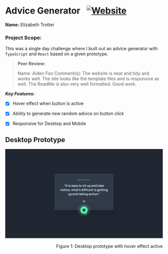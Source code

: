 # Advice Generator &nbsp;&nbsp;<a href="https://advicegenerator-khaki.vercel.app/">![Website](https://img.shields.io/website?url=https%3A%2F%2Fadvicegenerator-khaki.vercel.app%2F&up_message=ONLINE&up_color=355E3B&down_message=OFFLINE&down_color=8B0000&style=for-the-badge&logo=vercel)</a>

**Name:** Elizabeth Trotter

### Project Scope: 

This was a single day challenge where I built out an advice generator with `TypeScript` and `React` based on a given prototype.

> **Peer Review:**
> 
> Name: Aiden Foo
> Comment(s): The website is neat and tidy and works well. The site looks like the template files and is responsive as well. The ReadMe is also very well formatted. Good work.

***Key Features:***

- [x] Hover effect when button is active
- [x] Ability to generate new random advice on button click
- [x] Responsive for Desktop and Mobile
&nbsp;


## Desktop Prototype

![Desktop Prototype](./template/design/active-states.jpg)
<p align="right">Figure 1: Desktop prototype with hover effect active</p>
